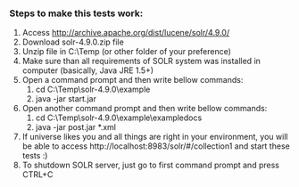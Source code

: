 ﻿### Steps to make this tests work:
1. Access http://archive.apache.org/dist/lucene/solr/4.9.0/
2. Download solr-4.9.0.zip file
3. Unzip file in C:\Temp (or other folder of your preference)
4. Make sure than all requirements of SOLR system was installed in computer (basically, Java JRE 1.5+)
5. Open a command prompt and then write bellow commands:
	1. cd C:\Temp\solr-4.9.0\example
	2. java -jar start.jar
6. Open another command prompt and then write bellow commands:
	1. cd C:\Temp\solr-4.9.0\example\exampledocs
	2. java -jar post.jar *.xml
7. If universe likes you and all things are right in your environment, you will be able to access http://localhost:8983/solr/#/collection1 and start these tests :)
8. To shutdown SOLR server, just go to first command prompt and press CTRL+C